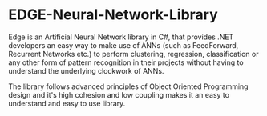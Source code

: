 # EDGE-Neural-Network-Library
Edge is an Artificial Neural Network library in C#, that provides .NET developers an easy way to make use of ANNs (such as FeedForward, Recurrent Networks etc.) to perform clustering, regression, classification or any other form of pattern recognition in their projects without having to understand the underlying clockwork of ANNs.

The library follows advanced principles of Object Oriented Programming design and it's high cohesion and low coupling makes it an easy to understand and easy to use library.
